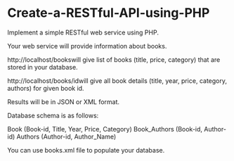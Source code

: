 # Create-a-RESTful-API-using-PHP

Implement a simple RESTful web service using PHP.

Your web service will provide information about books.

http://localhost/bookswill give list of books (title, price, category) that are stored in your database.

http://localhost/books/idwill give all book details (title, year, price, category, authors) for given book id.

Results will be in JSON or XML format.

Database schema is as follows:

Book (Book-id, Title, Year, Price, Category)
Book_Authors (Book-id, Author-id)
Authors (Author-id, Author_Name)

You can use books.xml file to populate your database.

